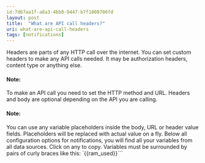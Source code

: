 ```yaml
---
id:7d67aa1f-a8a3-4bb0-9447-b7f1800706fd
layout: post
title:  "What are API call headers?"
uri: what-are-api-call-headers
tags: [notifications]
---
```


Headers are parts of any HTTP call over the internet. You can set custom headers to make any API calls needed. It may be authorization headers, content type or anything else.

<!-- more -->

#### Note:

To make an API call you need to set the HTTP method and URL. Headers and body are optional depending on the API you are calling.

#### Note:

You can use any variable placeholders inside the body, URL or header value fields. Placeholders will be replaced with actual value on a fly. Below all configuration options for notifications, you will find all your variables from all data sources. Click on any to copy. Variables must be surrounded by pairs of curly braces like this: `{{ram_used}}```